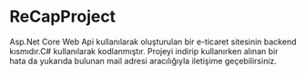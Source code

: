 # ReCapProject
Asp.Net Core Web Api kullanılarak oluşturulan bir e-ticaret sitesinin backend kısmıdır.C# kullanılarak kodlanmıştır. Projeyi indirip kullanırken alınan bir hata da yukarıda bulunan mail adresi aracılığıyla iletişime geçebilirsiniz.
